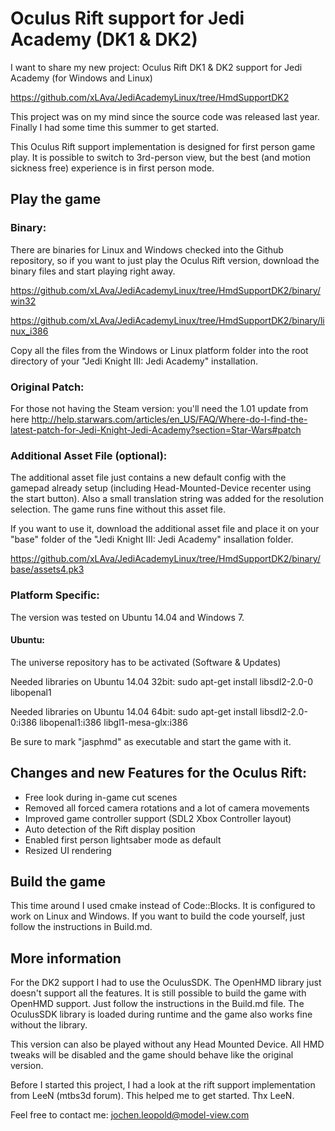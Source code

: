 Oculus Rift support for Jedi Academy (DK1 & DK2)
====================================

I want to share my new project: Oculus Rift DK1 & DK2 support for Jedi Academy (for Windows and Linux)

https://github.com/xLAva/JediAcademyLinux/tree/HmdSupportDK2

This project was on my mind since the source code was released last year. Finally I had some time this summer to get started.

This Oculus Rift support implementation is designed for first person game play. It is possible to switch to 3rd-person view, but the best (and motion sickness free) experience is in first person mode.


## Play the game

### Binary:

There are binaries for Linux and Windows checked into the Github repository, so if you want to just play the Oculus Rift version, download the binary files and start playing right away.

https://github.com/xLAva/JediAcademyLinux/tree/HmdSupportDK2/binary/win32

https://github.com/xLAva/JediAcademyLinux/tree/HmdSupportDK2/binary/linux_i386

Copy all the files from the Windows or Linux platform folder into the root directory of your "Jedi Knight III: Jedi Academy" installation.


### Original Patch:

For those not having the Steam version: you'll need the 1.01 update from here http://help.starwars.com/articles/en_US/FAQ/Where-do-I-find-the-latest-patch-for-Jedi-Knight-Jedi-Academy?section=Star-Wars#patch 


### Additional Asset File (optional):

The additional asset file just contains a new default config with the gamepad already setup (including Head-Mounted-Device recenter using the start button). 
Also a small translation string was added for the resolution selection.
The game runs fine without this asset file.

If you want to use it, download the additional asset file and place it on your "base" folder of the "Jedi Knight III: Jedi Academy" insallation folder.

https://github.com/xLAva/JediAcademyLinux/tree/HmdSupportDK2/binary/base/assets4.pk3


### Platform Specific:

The version was tested on Ubuntu 14.04 and Windows 7.

#### Ubuntu: 

The universe repository has to be activated (Software & Updates)

Needed libraries on Ubuntu 14.04 32bit:
sudo apt-get install libsdl2-2.0-0 libopenal1

Needed libraries on Ubuntu 14.04 64bit:
sudo apt-get install libsdl2-2.0-0:i386 libopenal1:i386 libgl1-mesa-glx:i386

Be sure to mark "jasphmd" as executable and start the game with it.


## Changes and new Features for the Oculus Rift:

* Free look during in-game cut scenes
* Removed all forced camera rotations and a lot of camera movements
* Improved game controller support (SDL2 Xbox Controller layout)
* Auto detection of the Rift display position
* Enabled first person lightsaber mode as default
* Resized UI rendering


## Build the game

This time around I used cmake instead of Code::Blocks. It is configured to work on Linux and Windows. If you want to build the code yourself, just follow the instructions in Build.md.


## More information

For the DK2 support I had to use the OculusSDK. The OpenHMD library just doesn't support all the features. It is still possible to build the game with OpenHMD support. Just follow the instructions in the Build.md file.
The OculusSDK library is loaded during runtime and the game also works fine without the library. 

This version can also be played without any Head Mounted Device. All HMD tweaks will be disabled and the game should behave like the original version.

Before I started this project, I had a look at the rift support implementation from LeeN (mtbs3d forum). This helped me to get started. Thx LeeN.

Feel free to contact me: jochen.leopold@model-view.com
